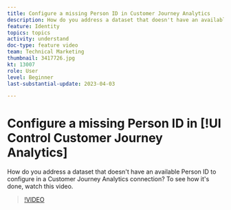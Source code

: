 ```yaml
---
title: Configure a missing Person ID in Customer Journey Analytics
description: How do you address a dataset that doesn't have an available Person ID to configure? To see how it's done, watch this video.
feature: Identity
topics: topics
activity: understand
doc-type: feature video
team: Technical Marketing
thumbnail: 3417726.jpg
kt: 13007
role: User
level: Beginner
last-substantial-update: 2023-04-03

---
```

# Configure a missing Person ID in [!UI Control Customer Journey Analytics]

How do you address a dataset that doesn't have an available Person ID to configure in a Customer Journey Analytics connection? To see how it's done, watch this video.

>[!VIDEO](https://video.tv.adobe.com/v/3417726/?quality=12&learn=on)

